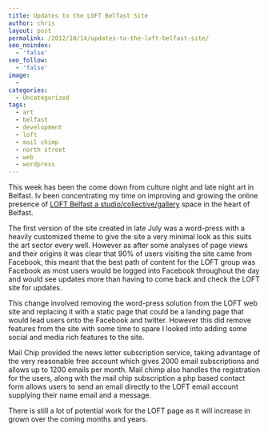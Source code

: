 ```yaml
---
title: Updates to the LOFT Belfast Site
author: chris
layout: post
permalink: /2012/10/14/updates-to-the-loft-belfast-site/
seo_noindex:
  - 'false'
seo_follow:
  - 'false'
image:
  - 
categories:
  - Uncategorized
tags:
  - art
  - belfast
  - development
  - loft
  - mail chimp
  - north street
  - web
  - wordpress
---
```

This week has been the come down from culture night and late night art in Belfast. Iv been concentrating my time on improving and growing the online presence of [LOFT Belfast a studio/collective/gallery][1] space in the heart of Belfast. 

The first version of the site created in late July was a word-press with a heavily customized theme to give the site a very minimal look as this suits the art sector every well. However as after some analyses of page views and their origins it was clear that 90% of users visiting the site came from Facebook, this meant that the best path of content for the LOFT group was Facebook as most users would be logged into Facebook throughout the day and would see updates more than having to come back and check the LOFT site for updates. 

This change involved removing the word-press solution from the LOFT web site and replacing it with a static page that could be a landing page that would lead users onto the Facebook and twitter. However this did remove features from the site with some time to spare I looked into adding some social and media rich features to the site. 

Mail Chip provided the news letter subscription service, taking advantage of the very reasonable free account which gives 2000 email subscriptions and allows up to 1200 emails per month. Mail chimp also handles the registration for the users, along with the mail chip subscription a php based contact form allows users to send an email directly to the LOFT email account supplying their name email and a message. 

There is still a lot of potential work for the LOFT page as it will increase in grown over the coming months and years.

 [1]: http://loftbelfast.co.uk